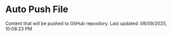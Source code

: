 # Auto Push File

Content that will be pushed to GitHub repository.
Last updated: 08/09/2025, 10:08:23 PM